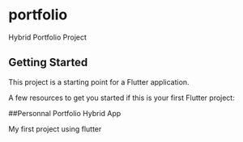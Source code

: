 # portfolio

Hybrid Portfolio Project

## Getting Started

This project is a starting point for a Flutter application.

A few resources to get you started if this is your first Flutter project:

##Personnal Portfolio Hybrid App

My first project using flutter 
